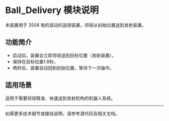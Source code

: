 # Ball_Delivery 模块说明

本装置用于 3508 电机驱动的送球装置，将球从初始位置送到发射装置。

## 功能简介
- 启动后，装置会立即将球送到目标位置（发射装置）。
- 保持在目标位置1.8秒。
- 两秒后，装置自动回到初始位置，等待下一次操作。

## 适用场景
适用于需要将球精准、快速送到发射机构的机器人系统。

---
如需更多技术细节或接线说明，请参考源代码及相关文档。 